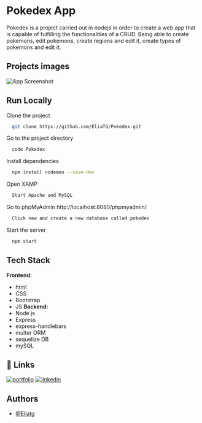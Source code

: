 
# Pokedex App

Pokedex is a project carried out in nodejs in order to create a web app that is capable of fulfilling the functionalities of a CRUD. Being able to create pokemons, edit pokemons, create regions
and edit it, create types of pokemons and edit it.




## Projects images

![App Screenshot](https://i.postimg.cc/nrwb645d/pokemon.png)


## Run Locally

Clone the project

```bash
  git clone https://github.com/EliaTG/Pokedex.git
```

Go to the  project directory

```bash
  code Pokedex
```
Install dependencies

```bash
  npm install nodemon --save-dev
```
Open XAMP 

```bash
  Start Apache and MySQL
```

Go to phpMyAdmin http://localhost:8080/phpmyadmin/

```bash
  Click new and create a new database called pokedex
```

Start the server

```bash
  npm start
```


## Tech Stack

**Frontend:** 
- html
- CSS
- Bootstrap
- JS
**Backend:** 
- Node js
- Express
- express-handlebars
- multer
ORM
- sequelize
DB
- mySQL



## 🔗 Links
[![portfolio](https://img.shields.io/badge/my_portfolio-000?style=for-the-badge&logo=ko-fi&logoColor=white)](https://eliatoribio.netlify.app/)
[![linkedin](https://img.shields.io/badge/linkedin-0A66C2?style=for-the-badge&logo=linkedin&logoColor=white)](https://www.linkedin.com/in/eliatoribio/)

## Authors

- [@Eliatg](https://www.linkedin.com/in/eliatoribio/)

